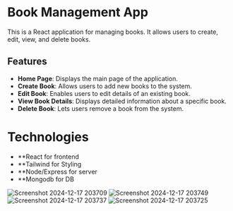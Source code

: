 # Book Management App

This is a React application for managing books. It allows users to create, edit, view, and delete books.

## Features

- **Home Page**: Displays the main page of the application.
- **Create Book**: Allows users to add new books to the system.
- **Edit Book**: Enables users to edit details of an existing book.
- **View Book Details**: Displays detailed information about a specific book.
- **Delete Book**: Lets users remove a book from the system.

# Technologies

- **React for frontend
- **Tailwind for Styling
- **Node/Express for server
- **Mongodb for DB

![Screenshot 2024-12-17 203709](https://github.com/user-attachments/assets/b5ce762c-a9f5-4d08-b372-6dcfdf5184cf)
![Screenshot 2024-12-17 203749](https://github.com/user-attachments/assets/ed35dfc7-18a4-4b2f-bd87-af6d6f7c6bed)
![Screenshot 2024-12-17 203737](https://github.com/user-attachments/assets/9c6c1f4d-92e2-469b-a6c1-7f875a98b97a)
![Screenshot 2024-12-17 203725](https://github.com/user-attachments/assets/ba532fc4-c924-4a35-9581-8e8c06e91b5d)

